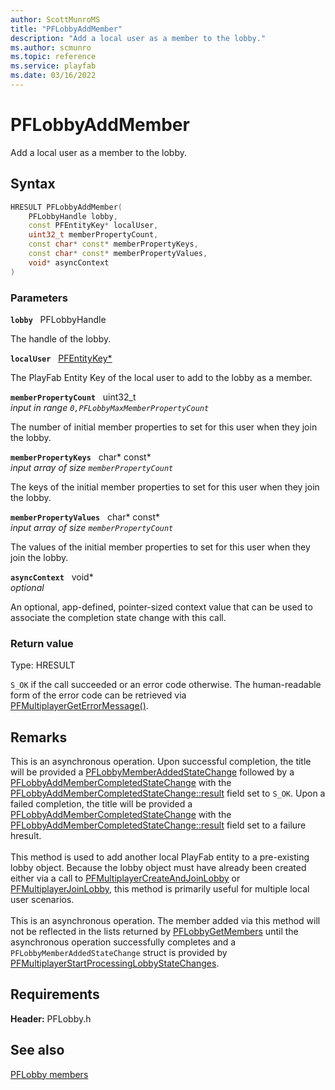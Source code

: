 ```yaml
---
author: ScottMunroMS
title: "PFLobbyAddMember"
description: "Add a local user as a member to the lobby."
ms.author: scmunro
ms.topic: reference
ms.service: playfab
ms.date: 03/16/2022
---
```


# PFLobbyAddMember  

Add a local user as a member to the lobby.  

## Syntax  
  
```cpp
HRESULT PFLobbyAddMember(  
    PFLobbyHandle lobby,  
    const PFEntityKey* localUser,  
    uint32_t memberPropertyCount,  
    const char* const* memberPropertyKeys,  
    const char* const* memberPropertyValues,  
    void* asyncContext  
)  
```  
  
### Parameters  
  
**`lobby`** &nbsp; PFLobbyHandle  
  
The handle of the lobby.  
  
**`localUser`** &nbsp; [PFEntityKey*](../../pfmultiplayer/pfentitykey_clientsdk.md)  
  
The PlayFab Entity Key of the local user to add to the lobby as a member.  
  
**`memberPropertyCount`** &nbsp; uint32_t  
*input in range `0,PFLobbyMaxMemberPropertyCount`*  
  
The number of initial member properties to set for this user when they join the lobby.  
  
**`memberPropertyKeys`** &nbsp; char* const*  
*input array of size `memberPropertyCount`*  
  
The keys of the initial member properties to set for this user when they join the lobby.  
  
**`memberPropertyValues`** &nbsp; char* const*  
*input array of size `memberPropertyCount`*  
  
The values of the initial member properties to set for this user when they join the lobby.  
  
**`asyncContext`** &nbsp; void*  
*optional*  
  
An optional, app-defined, pointer-sized context value that can be used to associate the completion state change with this call.  
  
  
### Return value
Type: HRESULT
  
```S_OK``` if the call succeeded or an error code otherwise. The human-readable form of the error code can be retrieved via [PFMultiplayerGetErrorMessage()](../../pfmultiplayer/functions/pfmultiplayergeterrormessage.md).
  
## Remarks  
  
This is an asynchronous operation. Upon successful completion, the title will be provided a [PFLobbyMemberAddedStateChange](../structs/pflobbymemberaddedstatechange.md) followed by a [PFLobbyAddMemberCompletedStateChange](../structs/pflobbyaddmembercompletedstatechange.md) with the [PFLobbyAddMemberCompletedStateChange::result](../structs/pflobbyaddmembercompletedstatechange.md) field set to ```S_OK```. Upon a failed completion, the title will be provided a [PFLobbyAddMemberCompletedStateChange](../structs/pflobbyaddmembercompletedstatechange.md) with the [PFLobbyAddMemberCompletedStateChange::result](../structs/pflobbyaddmembercompletedstatechange.md) field set to a failure hresult. <br /><br /> This method is used to add another local PlayFab entity to a pre-existing lobby object. Because the lobby object must have already been created either via a call to [PFMultiplayerCreateAndJoinLobby](pfmultiplayercreateandjoinlobby.md) or [PFMultiplayerJoinLobby](pfmultiplayerjoinlobby.md), this method is primarily useful for multiple local user scenarios.   <br /><br /> This is an asynchronous operation. The member added via this method will not be reflected in the lists returned by [PFLobbyGetMembers](pflobbygetmembers.md) until the asynchronous operation successfully completes and a ```PFLobbyMemberAddedStateChange``` struct is provided by [PFMultiplayerStartProcessingLobbyStateChanges](pfmultiplayerstartprocessinglobbystatechanges.md).
  
## Requirements  
  
**Header:** PFLobby.h
  
## See also  
[PFLobby members](../pflobby_members.md)  

  
  
